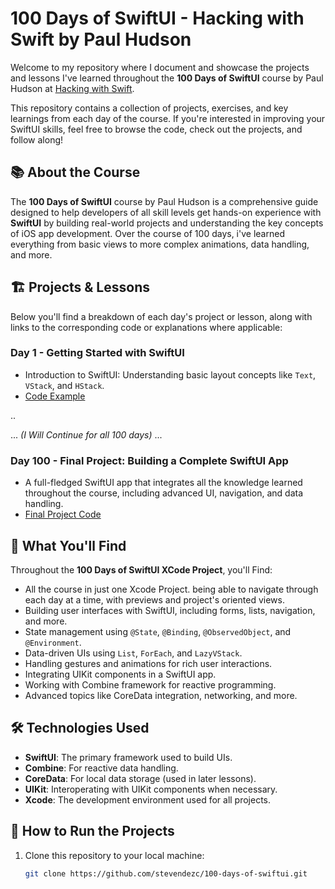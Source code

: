 # 100 Days of SwiftUI - Hacking with Swift by Paul Hudson

Welcome to my repository where I document and showcase the projects and lessons I've learned throughout the **100 Days of SwiftUI** course by Paul Hudson at [Hacking with Swift](https://www.hackingwithswift.com/100/swiftui). 

This repository contains a collection of projects, exercises, and key learnings from each day of the course. If you're interested in improving your SwiftUI skills, feel free to browse the code, check out the projects, and follow along!

## 📚 About the Course

The **100 Days of SwiftUI** course by Paul Hudson is a comprehensive guide designed to help developers of all skill levels get hands-on experience with **SwiftUI** by building real-world projects and understanding the key concepts of iOS app development. Over the course of 100 days, i've learned everything from basic views to more complex animations, data handling, and more.

## 🏗️ Projects & Lessons

Below you'll find a breakdown of each day's project or lesson, along with links to the corresponding code or explanations where applicable:

### Day 1 - Getting Started with SwiftUI
- Introduction to SwiftUI: Understanding basic layout concepts like `Text`, `VStack`, and `HStack`.
- [Code Example](./day1)

..

... *(I Will Continue for all 100 days)* ...

### Day 100 - Final Project: Building a Complete SwiftUI App
- A full-fledged SwiftUI app that integrates all the knowledge learned throughout the course, including advanced UI, navigation, and data handling.
- [Final Project Code](./final-project)

## 🚀 What You'll Find

Throughout the **100 Days of SwiftUI XCode Project**, you'll Find:

- All the course in just one Xcode Project. being able to navigate through each day at a time, with previews and project's oriented views. 
- Building user interfaces with SwiftUI, including forms, lists, navigation, and more.
- State management using `@State`, `@Binding`, `@ObservedObject`, and `@Environment`.
- Data-driven UIs using `List`, `ForEach`, and `LazyVStack`.
- Handling gestures and animations for rich user interactions.
- Integrating UIKit components in a SwiftUI app.
- Working with Combine framework for reactive programming.
- Advanced topics like CoreData integration, networking, and more.

## 🛠️ Technologies Used

- **SwiftUI**: The primary framework used to build UIs.
- **Combine**: For reactive data handling.
- **CoreData**: For local data storage (used in later lessons).
- **UIKit**: Interoperating with UIKit components when necessary.
- **Xcode**: The development environment used for all projects.



## 🚀 How to Run the Projects

1. Clone this repository to your local machine:
   ```bash
   git clone https://github.com/stevendezc/100-days-of-swiftui.git

